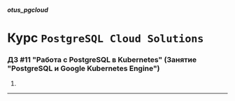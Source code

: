 ##### otus_pgcloud
# Курс `PostgreSQL Cloud Solutions`
### ДЗ #11 "Работа c PostgreSQL в Kubernetes" (Занятие "PostgreSQL и Google Kubernetes Engine")

1.

---
